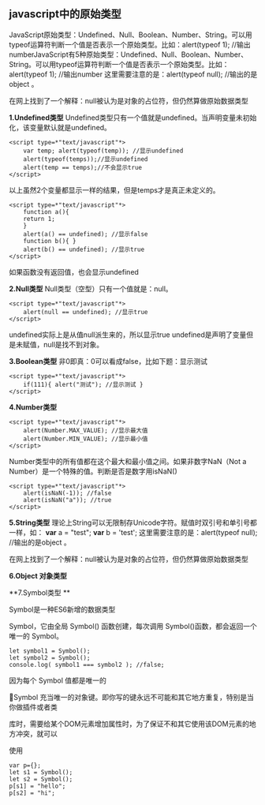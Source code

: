 ## javascript中的原始类型

JavaScript原始类型：Undefined、Null、Boolean、Number、String。可以用typeof运算符判断一个值是否表示一个原始类型。比如：alert(typeof 1); //输出numberJavaScript有5种原始类型：Undefined、Null、Boolean、Number、String。可以用typeof运算符判断一个值是否表示一个原始类型。比如：alert(typeof 1); //输出number 这里需要注意的是：alert(typeof null); //输出的是object 。

在网上找到了一个解释：null被认为是对象的占位符，但仍然算做原始数据类型 

 **1.Undefined类型** Undefined类型只有一个值就是undefined。当声明变量未初始化，该变量默认就是undefined。 

```
<script type=*"text/javascript"*> 
    var temp; alert(typeof(temp)); //显示undefined 
    alert(typeof(temps));//显示undefined 
    alert(temp == temps);//不会显示true 
</script> 
```

以上虽然2个变量都显示一样的结果，但是temps才是真正未定义的。  

```
<script type=*"text/javascript"*> 
    function a(){ 
    return 1; 
    } 
    alert(a() == undefined); //显示false 
    function b(){ } 
    alert(b() == undefined); //显示true 
</script> 
```

如果函数没有返回值，也会显示undefined  

**2.Null类型** Null类型（空型）只有一个值就是：null。 

```
<script type=*"text/javascript"*>
	alert(null == undefined); //显示true 
</script> 
```

undefined实际上是从值null派生来的，所以显示true undefined是声明了变量但是未赋值，null是找不到对象。

  **3.Boolean类型** 非0即真：0可以看成false，比如下题：显示测试 

```
<script type=*"text/javascript"*> 
	if(111){ alert("测试"); //显示测试 } 
</script>  
```

**4.Number类型** 

```
<script type=*"text/javascript"*> 
    alert(Number.MAX_VALUE); //显示最大值 
    alert(Number.MIN_VALUE); //显示最小值 
</script>
```

 Number类型中的所有值都在这个最大和最小值之间。如果非数字NaN（Not a Number）是一个特殊的值。判断是否是数字用isNaN() 

```
<script type=*"text/javascript"*>
    alert(isNaN(-1)); //false 
    alert(isNaN("a")); //true 
</script>  
```

**5.String类型** 理论上String可以无限制存Unicode字符。赋值时双引号和单引号都一样，如： **var** a = "test"; **var** b = 'test'; 这里需要注意的是：alert(typeof null); //输出的是object 。

在网上找到了一个解释：null被认为是对象的占位符，但仍然算做原始数据类型 

**6.Object 对象类型**



**7.Symbol类型 **

Symbol是一种ES6新增的数据类型 

Symbol，它由全局 Symbol() 函数创建，每次调用 Symbol()函数，都会返回一个唯一的 Symbol。 

```
let symbol1 = Symbol();
let symbol2 = Symbol();
console.log( symbol1 === symbol2 ); //false;
```

因为每个 Symbol 值都是唯一的 

Symbol 充当唯一的对象键。即你写的键永远不可能和其它地方重复，特别是当你做插件或者类 

库时，需要给某个DOM元素增加属性时，为了保证不和其它使用该DOM元素的地方冲突，就可以 

使用 

```
var p={};
let s1 = Symbol();
let s2 = Symbol();
p[s1] = "hello";
p[s2] = "hi";
```





